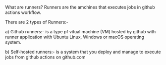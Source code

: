 What are runners?
Runners are the amchines that executes jobs in github actions workflow.

There are 2 types of Runners:-

a) Github runners:- is a type pf vitual machine (VM) hosted by github with runner application with Ubuntu Linux, Windows or macOS operating system.

b) Self-hosted runners:- is a system that you deploy and manage to execute jobs from github actions on github.com
